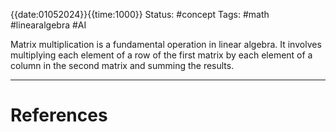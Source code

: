 {{date:01052024}}{{time:1000}}
Status: #concept
Tags:
#math #linearalgebra #AI

Matrix multiplication is a fundamental operation in linear algebra. It involves multiplying each element of a row of the first matrix by each element of a column in the second matrix and summing the results.

---
# References
